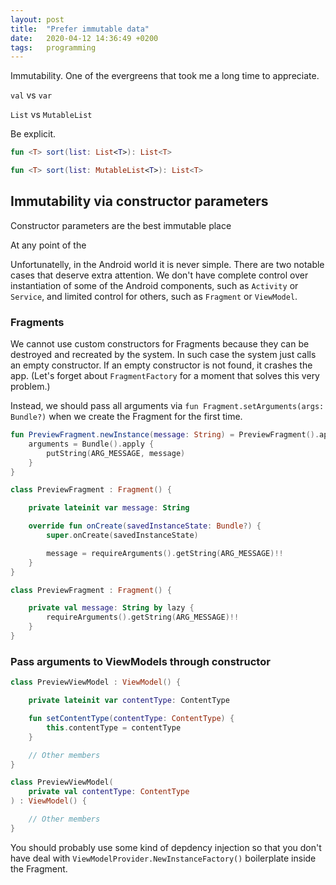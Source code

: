 ```yaml
---
layout: post
title:  "Prefer immutable data"
date:   2020-04-12 14:36:49 +0200
tags:   programming
---
```


Immutability. One of the evergreens that took me a long time to appreciate.

`val` vs `var`

`List` vs `MutableList`

Be explicit.

```kotlin
fun <T> sort(list: List<T>): List<T>
```
```kotlin
fun <T> sort(list: MutableList<T>): List<T>
```


## Immutability via constructor parameters

Constructor parameters are the best immutable place

At any point of the 

Unfortunatelly, in the Android world it is never simple. There are two notable cases that deserve extra attention. We don't have complete control over instantiation of some of the Android components, such as `Activity` or `Service`, and limited control for others, such as `Fragment` or `ViewModel`.

### Fragments

We cannot use custom constructors for Fragments because they can be destroyed and recreated by the system. In such case the system just calls an empty constructor. If an empty constructor is not found, it crashes the app. (Let's forget about `FragmentFactory` for a moment that solves this very problem.)

Instead, we should pass all arguments via `fun Fragment.setArguments(args: Bundle?)` when we create the Fragment for the first time.

```kotlin
fun PreviewFragment.newInstance(message: String) = PreviewFragment().apply {
    arguments = Bundle().apply {
        putString(ARG_MESSAGE, message)
    }
}
```

```kotlin
class PreviewFragment : Fragment() {

    private lateinit var message: String

    override fun onCreate(savedInstanceState: Bundle?) {
        super.onCreate(savedInstanceState)

        message = requireArguments().getString(ARG_MESSAGE)!!
    }
}
```

```kotlin
class PreviewFragment : Fragment() {

    private val message: String by lazy {
        requireArguments().getString(ARG_MESSAGE)!!
    }
}
```

### Pass arguments to ViewModels through constructor

```kotlin
class PreviewViewModel : ViewModel() {

    private lateinit var contentType: ContentType

    fun setContentType(contentType: ContentType) {
        this.contentType = contentType
    }

    // Other members
}
```

```kotlin
class PreviewViewModel(
    private val contentType: ContentType
) : ViewModel() {

    // Other members
}
```

You should probably use some kind of depdency injection so that you don't have deal with `ViewModelProvider.NewInstanceFactory()` boilerplate inside the Fragment.
